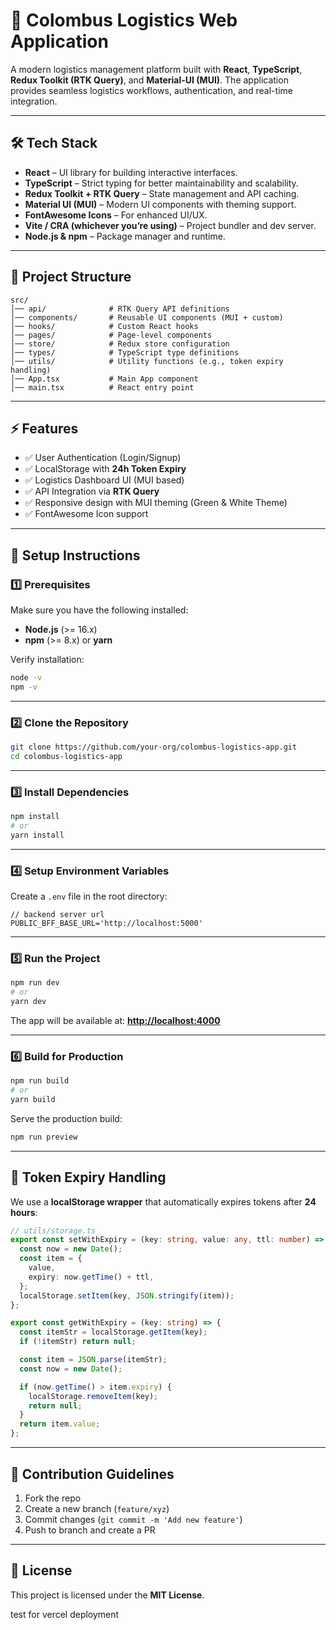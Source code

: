 # 🚀 Colombus Logistics Web Application

A modern logistics management platform built with **React**, **TypeScript**, **Redux Toolkit (RTK Query)**, and **Material-UI (MUI)**.
The application provides seamless logistics workflows, authentication, and real-time integration.

---

## 🛠️ Tech Stack

* **React** – UI library for building interactive interfaces.
* **TypeScript** – Strict typing for better maintainability and scalability.
* **Redux Toolkit + RTK Query** – State management and API caching.
* **Material UI (MUI)** – Modern UI components with theming support.
* **FontAwesome Icons** – For enhanced UI/UX.
* **Vite / CRA (whichever you’re using)** – Project bundler and dev server.
* **Node.js & npm** – Package manager and runtime.

---

## 📂 Project Structure

```
src/
│── api/              # RTK Query API definitions
│── components/       # Reusable UI components (MUI + custom)
│── hooks/            # Custom React hooks
│── pages/            # Page-level components
│── store/            # Redux store configuration
│── types/            # TypeScript type definitions
│── utils/            # Utility functions (e.g., token expiry handling)
│── App.tsx           # Main App component
│── main.tsx          # React entry point
```

---

## ⚡ Features

* ✅ User Authentication (Login/Signup)
* ✅ LocalStorage with **24h Token Expiry**
* ✅ Logistics Dashboard UI (MUI based)
* ✅ API Integration via **RTK Query**
* ✅ Responsive design with MUI theming (Green & White Theme)
* ✅ FontAwesome Icon support

---

## 🔧 Setup Instructions

### 1️⃣ Prerequisites

Make sure you have the following installed:

* **Node.js** (>= 16.x)
* **npm** (>= 8.x) or **yarn**

Verify installation:

```bash
node -v
npm -v
```

---

### 2️⃣ Clone the Repository

```bash
git clone https://github.com/your-org/colombus-logistics-app.git
cd colombus-logistics-app
```

---

### 3️⃣ Install Dependencies

```bash
npm install
# or
yarn install
```

---

### 4️⃣ Setup Environment Variables

Create a `.env` file in the root directory:

```env
// backend server url
PUBLIC_BFF_BASE_URL='http://localhost:5000'
```

---

### 5️⃣ Run the Project

```bash
npm run dev
# or
yarn dev
```

The app will be available at: **[http://localhost:4000](http://localhost:4000)**

---

### 6️⃣ Build for Production

```bash
npm run build
# or
yarn build
```

Serve the production build:

```bash
npm run preview
```

---

## 📘 Token Expiry Handling

We use a **localStorage wrapper** that automatically expires tokens after **24 hours**:

```ts
// utils/storage.ts
export const setWithExpiry = (key: string, value: any, ttl: number) => {
  const now = new Date();
  const item = {
    value,
    expiry: now.getTime() + ttl,
  };
  localStorage.setItem(key, JSON.stringify(item));
};

export const getWithExpiry = (key: string) => {
  const itemStr = localStorage.getItem(key);
  if (!itemStr) return null;

  const item = JSON.parse(itemStr);
  const now = new Date();

  if (now.getTime() > item.expiry) {
    localStorage.removeItem(key);
    return null;
  }
  return item.value;
};
```

---

## 🤝 Contribution Guidelines

1. Fork the repo
2. Create a new branch (`feature/xyz`)
3. Commit changes (`git commit -m 'Add new feature'`)
4. Push to branch and create a PR

---

## 📜 License

This project is licensed under the **MIT License**.

test for vercel deployment
